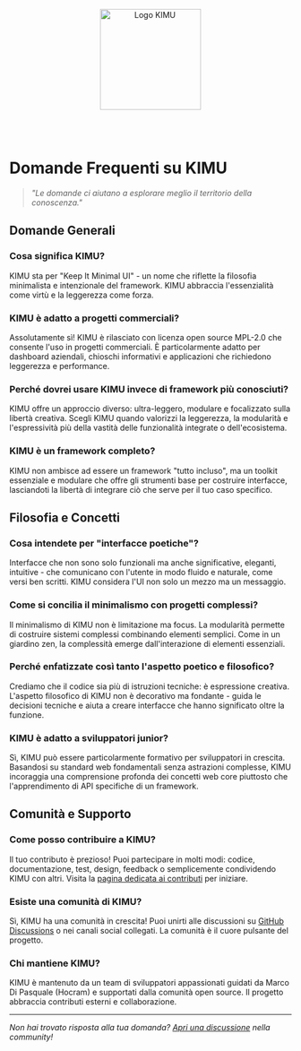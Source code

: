 <p align="center">
  <img src="/images/logo_kimu.png" alt="Logo KIMU" width="180" />
</p>
<br>
<br>

# Domande Frequenti su KIMU

> _"Le domande ci aiutano a esplorare meglio il territorio della conoscenza."_

## Domande Generali

### Cosa significa KIMU?
KIMU sta per "Keep It Minimal UI" - un nome che riflette la filosofia minimalista e intenzionale del framework. KIMU abbraccia l'essenzialità come virtù e la leggerezza come forza.

### KIMU è adatto a progetti commerciali?
Assolutamente sì! KIMU è rilasciato con licenza open source MPL-2.0 che consente l'uso in progetti commerciali. È particolarmente adatto per dashboard aziendali, chioschi informativi e applicazioni che richiedono leggerezza e performance.

### Perché dovrei usare KIMU invece di framework più conosciuti?
KIMU offre un approccio diverso: ultra-leggero, modulare e focalizzato sulla libertà creativa. Scegli KIMU quando valorizzi la leggerezza, la modularità e l'espressività più della vastità delle funzionalità integrate o dell'ecosistema.

### KIMU è un framework completo?
KIMU non ambisce ad essere un framework "tutto incluso", ma un toolkit essenziale e modulare che offre gli strumenti base per costruire interfacce, lasciandoti la libertà di integrare ciò che serve per il tuo caso specifico.

## Filosofia e Concetti

### Cosa intendete per "interfacce poetiche"?
Interfacce che non sono solo funzionali ma anche significative, eleganti, intuitive - che comunicano con l'utente in modo fluido e naturale, come versi ben scritti. KIMU considera l'UI non solo un mezzo ma un messaggio.

### Come si concilia il minimalismo con progetti complessi?
Il minimalismo di KIMU non è limitazione ma focus. La modularità permette di costruire sistemi complessi combinando elementi semplici. Come in un giardino zen, la complessità emerge dall'interazione di elementi essenziali.

### Perché enfatizzate così tanto l'aspetto poetico e filosofico?
Crediamo che il codice sia più di istruzioni tecniche: è espressione creativa. L'aspetto filosofico di KIMU non è decorativo ma fondante - guida le decisioni tecniche e aiuta a creare interfacce che hanno significato oltre la funzione.

### KIMU è adatto a sviluppatori junior?
Sì, KIMU può essere particolarmente formativo per sviluppatori in crescita. Basandosi su standard web fondamentali senza astrazioni complesse, KIMU incoraggia una comprensione profonda dei concetti web core piuttosto che l'apprendimento di API specifiche di un framework.

## Comunità e Supporto

### Come posso contribuire a KIMU?
Il tuo contributo è prezioso! Puoi partecipare in molti modi: codice, documentazione, test, design, feedback o semplicemente condividendo KIMU con altri. Visita la [pagina dedicata ai contributi](https://github.com/UnicoVerso/kimu/blob/main/CONTRIBUTING.md) per iniziare.

### Esiste una comunità di KIMU?
Sì, KIMU ha una comunità in crescita! Puoi unirti alle discussioni su [GitHub Discussions](https://github.com/UnicoVerso/kimu/discussions) o nei canali social collegati. La comunità è il cuore pulsante del progetto.

### Chi mantiene KIMU?
KIMU è mantenuto da un team di sviluppatori appassionati guidati da Marco Di Pasquale (Hocram) e supportati dalla comunità open source. Il progetto abbraccia contributi esterni e collaborazione.

---

*Non hai trovato risposta alla tua domanda? [Apri una discussione](https://github.com/UnicoVerso/kimu/discussions) nella community!*
